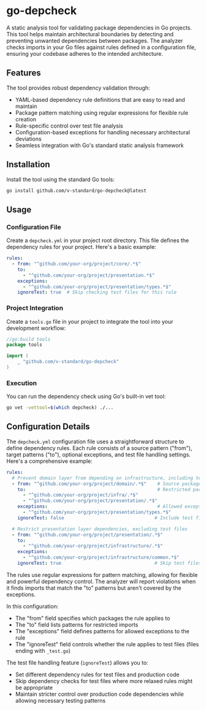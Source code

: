 # go-depcheck

A static analysis tool for validating package dependencies in Go projects. This tool helps maintain architectural boundaries by detecting and preventing unwanted dependencies between packages. The analyzer checks imports in your Go files against rules defined in a configuration file, ensuring your codebase adheres to the intended architecture.

## Features

The tool provides robust dependency validation through:

- YAML-based dependency rule definitions that are easy to read and maintain
- Package pattern matching using regular expressions for flexible rule creation
- Rule-specific control over test file analysis
- Configuration-based exceptions for handling necessary architectural deviations
- Seamless integration with Go's standard static analysis framework

## Installation

Install the tool using the standard Go tools:

```bash
go install github.com/v-standard/go-depcheck@latest
```

## Usage

### Configuration File

Create a `depcheck.yml` in your project root directory. This file defines the dependency rules for your project. Here's a basic example:

```yaml
rules:
  - from: "^github.com/your-org/project/core/.*$"
    to: 
      - "^github.com/your-org/project/presentation.*$"
    exceptions:
      - "^github.com/your-org/project/presentation/types.*$"
    ignoreTest: true  # Skip checking test files for this rule
```

### Project Integration

Create a `tools.go` file in your project to integrate the tool into your development workflow:

```go
//go:build tools
package tools

import (
    _ "github.com/v-standard/go-depcheck"
)
```

### Execution

You can run the dependency check using Go's built-in vet tool:

```bash
go vet -vettool=$(which depcheck) ./...
```

## Configuration Details

The `depcheck.yml` configuration file uses a straightforward structure to define dependency rules. Each rule consists of a source pattern ("from"), target patterns ("to"), optional exceptions, and test file handling settings. Here's a comprehensive example:

```yaml
rules:
  # Prevent domain layer from depending on infrastructure, including test files
  - from: "^github.com/your-org/project/domain/.*$"    # Source package pattern
    to:                                                # Restricted package patterns
      - "^github.com/your-org/project/infra/.*$"
      - "^github.com/your-org/project/presentation/.*$"
    exceptions:                                        # Allowed exception patterns
      - "^github.com/your-org/project/presentation/types.*$"
    ignoreTest: false                                 # Include test files in checks

  # Restrict presentation layer dependencies, excluding test files
  - from: "^github.com/your-org/project/presentation/.*$"
    to:
      - "^github.com/your-org/project/infrastructure/.*$"
    exceptions:
      - "^github.com/your-org/project/infrastructure/common.*$"
    ignoreTest: true                                  # Skip test files for this rule
```

The rules use regular expressions for pattern matching, allowing for flexible and powerful dependency control. The analyzer will report violations when it finds imports that match the "to" patterns but aren't covered by the exceptions.

In this configuration:
- The "from" field specifies which packages the rule applies to
- The "to" field lists patterns for restricted imports
- The "exceptions" field defines patterns for allowed exceptions to the rule
- The "ignoreTest" field controls whether the rule applies to test files (files ending with `_test.go`)

The test file handling feature (`ignoreTest`) allows you to:
- Set different dependency rules for test files and production code
- Skip dependency checks for test files where more relaxed rules might be appropriate
- Maintain stricter control over production code dependencies while allowing necessary testing patterns
